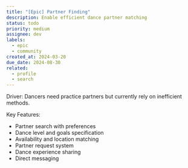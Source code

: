 ```yaml
---
title: "[Epic] Partner Finding"
description: Enable efficient dance partner matching
status: todo
priority: medium
assignee: dev
labels:
  - epic
  - community
created_at: 2024-03-20
due_date: 2024-08-30
related:
  - profile
  - search
---
```


Driver: Dancers need practice partners but currently rely on inefficient methods.

Key Features:

- Partner search with preferences
- Dance level and goals specification
- Availability and location matching
- Partner request system
- Dance experience sharing
- Direct messaging
